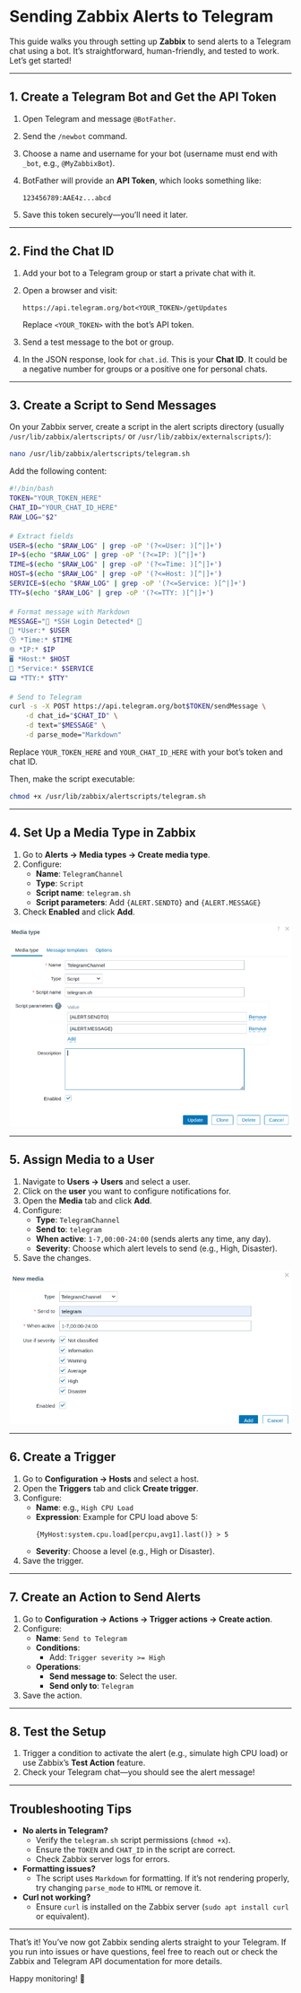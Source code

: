 # Sending Zabbix Alerts to Telegram

This guide walks you through setting up **Zabbix** to send alerts to a Telegram chat using a bot. It’s straightforward, human-friendly, and tested to work. Let’s get started!

---

## **1. Create a Telegram Bot and Get the API Token**

1. Open Telegram and message `@BotFather`.
2. Send the `/newbot` command.
3. Choose a name and username for your bot (username must end with `_bot`, e.g., `@MyZabbixBot`).
4. BotFather will provide an **API Token**, which looks something like:

   ```
   123456789:AAE4z...abcd
   ```

5. Save this token securely—you’ll need it later.

---

## **2. Find the Chat ID**

1. Add your bot to a Telegram group or start a private chat with it.
2. Open a browser and visit:

   ```
   https://api.telegram.org/bot<YOUR_TOKEN>/getUpdates
   ```

   Replace `<YOUR_TOKEN>` with the bot’s API token.

3. Send a test message to the bot or group.
4. In the JSON response, look for `chat.id`. This is your **Chat ID**. It could be a negative number for groups or a positive one for personal chats.

---

## **3. Create a Script to Send Messages**

On your Zabbix server, create a script in the alert scripts directory (usually `/usr/lib/zabbix/alertscripts/` or `/usr/lib/zabbix/externalscripts/`):

```bash
nano /usr/lib/zabbix/alertscripts/telegram.sh
```

Add the following content:

```bash
#!/bin/bash
TOKEN="YOUR_TOKEN_HERE"
CHAT_ID="YOUR_CHAT_ID_HERE"
RAW_LOG="$2"

# Extract fields
USER=$(echo "$RAW_LOG" | grep -oP '(?<=User: )[^|]+')
IP=$(echo "$RAW_LOG" | grep -oP '(?<=IP: )[^|]+')
TIME=$(echo "$RAW_LOG" | grep -oP '(?<=Time: )[^|]+')
HOST=$(echo "$RAW_LOG" | grep -oP '(?<=Host: )[^|]+')
SERVICE=$(echo "$RAW_LOG" | grep -oP '(?<=Service: )[^|]+')
TTY=$(echo "$RAW_LOG" | grep -oP '(?<=TTY: )[^|]+')

# Format message with Markdown
MESSAGE="🚨 *SSH Login Detected* 🚨
👤 *User:* $USER
🕒 *Time:* $TIME
🌐 *IP:* $IP
🖥 *Host:* $HOST
🔧 *Service:* $SERVICE
📟 *TTY:* $TTY"

# Send to Telegram
curl -s -X POST https://api.telegram.org/bot$TOKEN/sendMessage \
    -d chat_id="$CHAT_ID" \
    -d text="$MESSAGE" \
    -d parse_mode="Markdown"

```

Replace `YOUR_TOKEN_HERE` and `YOUR_CHAT_ID_HERE` with your bot’s token and chat ID.

Then, make the script executable:

```bash
chmod +x /usr/lib/zabbix/alertscripts/telegram.sh
```

---

## **4. Set Up a Media Type in Zabbix**

1. Go to **Alerts → Media types → Create media type**.
2. Configure:
   - **Name**: `TelegramChannel`
   - **Type**: `Script`
   - **Script name**: `telegram.sh`
   - **Script parameters**: Add `{ALERT.SENDTO}` and `{ALERT.MESSAGE}`
3. Check **Enabled** and click **Add**.

![alt text](Media_type.png)

---

## **5. Assign Media to a User**

1. Navigate to **Users → Users** and select a user.
2. Click on the **user** you want to configure notifications for.
2. Open the **Media** tab and click **Add**.
3. Configure:
   - **Type**: `TelegramChannel`
   - **Send to**: `telegram`
   - **When active**: `1-7,00:00-24:00` (sends alerts any time, any day).
   - **Severity**: Choose which alert levels to send (e.g., High, Disaster).
4. Save the changes.

![alt text](user_media.png)

---

## **6. Create a Trigger**

1. Go to **Configuration → Hosts** and select a host.
2. Open the **Triggers** tab and click **Create trigger**.
3. Configure:
   - **Name**: e.g., `High CPU Load`
   - **Expression**: Example for CPU load above 5:
     ```
     {MyHost:system.cpu.load[percpu,avg1].last()} > 5
     ```
   - **Severity**: Choose a level (e.g., High or Disaster).
4. Save the trigger.

---

## **7. Create an Action to Send Alerts**

1. Go to **Configuration → Actions → Trigger actions → Create action**.
2. Configure:
   - **Name**: `Send to Telegram`
   - **Conditions**:
     - Add: `Trigger severity >= High`
   - **Operations**:
     - **Send message to**: Select the user.
     - **Send only to**: `Telegram`
3. Save the action.

---

## **8. Test the Setup**

1. Trigger a condition to activate the alert (e.g., simulate high CPU load) or use Zabbix’s **Test Action** feature.
2. Check your Telegram chat—you should see the alert message!

---

## **Troubleshooting Tips**

- **No alerts in Telegram?**
  - Verify the `telegram.sh` script permissions (`chmod +x`).
  - Ensure the `TOKEN` and `CHAT_ID` in the script are correct.
  - Check Zabbix server logs for errors.
- **Formatting issues?**
  - The script uses `Markdown` for formatting. If it’s not rendering properly, try changing `parse_mode` to `HTML` or remove it.
- **Curl not working?**
  - Ensure `curl` is installed on the Zabbix server (`sudo apt install curl` or equivalent).

---

That’s it! You’ve now got Zabbix sending alerts straight to your Telegram. If you run into issues or have questions, feel free to reach out or check the Zabbix and Telegram API documentation for more details.

Happy monitoring! 🚀
```
